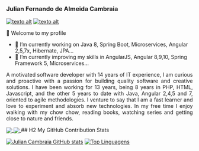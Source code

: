 ### Julian Fernando de Almeida Cambraia 
[![texto alt](https://img.icons8.com/color/32/000000/linkedin-circled.png)](https://www.linkedin.com/in/julian-fernando-602a5739) [![texto alt](https://img.icons8.com/color/32/000000/gmail.png)](https://www.gmail.com)


👋 Welcome to my profile

- 🔭 I’m currently working on Java 8, Spring Boot, Microservices, Angular 2,5,7x, Hibernate, JPA...
- 🌱 I’m currently improving my skills in AngularJS, Angular 8,9,10, Spring Framework 5, Microservices...

<p style='text-align: justify;'>
  A motivated software developer with 14 years of IT experience, I am curious and proactive with a passion for building quality software and creative solutions. 
  I have been working for 13 years, being 8 years in PHP, HTML, Javascript, and the other 5 years to date with Java, Angular 2,4,5 and 7, oriented to agile methodologies. 
  I venture to say that I am a fast learner and love to experiment and absorb new technologies. 
  In my free time I enjoy walking with my chow chow, reading books, watching series and getting close to nature and friends.</p>

<!--
**JulianCambraia/JulianCambraia** is a ✨ _special_ ✨ repository because its `README.md` (this file) appears on your GitHub profile.

Here are some ideas to get you started:

- 🔭 I’m currently working on ...
- 🌱 I’m currently learning ...
- 👯 I’m looking to collaborate on ...
- 🤔 I’m looking for help with ...
- 💬 Ask me about ...
- 📫 How to reach me: ...
- 😄 Pronouns: ...
- ⚡ Fun fact: ...
-->
<a href="https://github.com/julianCambraia/github-readme-stats">
  <img align="center" src="[![Julian Cambraia GitHub stats]https://github-readme-stats.vercel.app/api/pin/?username=julianCambraia&repo=github-readme-stats]" />
</a>
<a href="https://github.com/anuraghazra/convoychat">
  <img align="center" src="https://github-readme-stats.vercel.app/api/pin/?username=julianCambraia&repo=convoychat" />
</a>
## H2 My GitHub Contribution Stats

[![Julian Cambraia GitHub stats](https://github-readme-stats.vercel.app/api?username=julianCambraia&layout=compact&show_icons=true&theme=radical)](https://github.com/julianCambraia/github-readme-stats)
[![Top Linguagens](https://github-readme-stats.vercel.app/api/top-langs/?username=julianCambraia&layout=compact&theme=radical)](https://github.com/julianCambraia/github-readme-stats)
